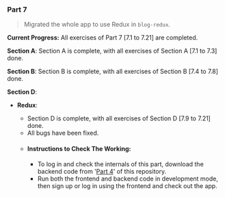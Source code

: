 ### Part 7

> Migrated the whole app to use Redux in `blog-redux`.

**Current Progress:** All exercises of Part 7 [7.1 to 7.21] are completed.

**Section A**: Section A is complete, with all exercises of Section A [7.1 to 7.3] done.

**Section B**: Section B is complete, with all exercises of Section B [7.4 to 7.8] done.

**Section D**:

- **Redux**:

  - Section D is complete, with all exercises of Section D [7.9 to 7.21] done.
  - All bugs have been fixed.
  - #### Instructions to Check The Working:
    - To log in and check the internals of this part, download the backend code from '[Part 4](https://github.com/Prabhat-Kumar-42/fullstackopen-exercises/tree/main/part4/blog)' of this repository.
    - Run both the frontend and backend code in development mode, then sign up or log in using the frontend and check out the app.
